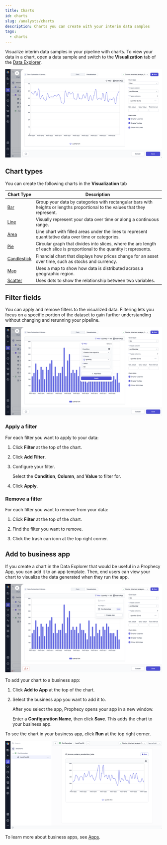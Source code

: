 ```yaml
---
title: Charts
id: charts
slug: /analysts/charts
description: Charts you can create with your interim data samples
tags:
  - charts
---
```


Visualize interim data samples in your pipeline with charts. To view your data in a chart, open a data sample and switch to the **Visualization** tab of the [Data Explorer](/analysts/data-explorer).

![VisualizationView](./img/visualization-view.png)

## Chart types

You can create the following charts in the **Visualization** tab

| Chart Type                                 | Description                                                                                                                 |
| ------------------------------------------ | --------------------------------------------------------------------------------------------------------------------------- |
| [Bar](/analysts/bar-chart)                 | Group your data by categories with rectangular bars with heights or lengths proportional to the values that they represent. |
| [Line](/analysts/line-chart)               | Visually represent your data over time or along a continuous range.                                                         |
| [Area](/analysts/area-chart)               | Line chart with filled areas under the lines to represent quantitative data over time or categories.                        |
| [Pie](/analysts/pie-chart)                 | Circular graph that divides into slices, where the arc length of each slice is proportional to the quantity it represents.  |
| [Candlestick](/analysts/candlestick-chart) | Financial chart that displays how prices change for an asset over time, such as stocks and currency.                        |
| [Map](/analysts/map-chart)                 | Uses a map to show how data is distributed across a geographic region.                                                      |
| [Scatter](/analysts/scatter-chart)         | Uses dots to show the relationship between two variables.                                                                   |

## Filter fields

You can apply and remove filters to the visualized data. Filtering lets you focus on a specific portion of the dataset to gain further understanding without changing and rerunning your pipeline.

![FilterChart](./img/filter-chart.png)

### Apply a filter

For each filter you want to apply to your data:

1. Click **Filter** at the top of the chart.

1. Click **Add Filter**.

1. Configure your filter.

   Select the **Condition**, **Column**, and **Value** to filter for.

1. Click **Apply**.

### Remove a filter

For each filter you want to remove from your data:

1. Click **Filter** at the top of the chart.

1. Find the filter you want to remove.

1. Click the trash can icon at the top right corner.

## Add to business app

If you create a chart in the Data Explorer that would be useful in a Prophecy App, you can add it to an app template. Then, end users can view your chart to visualize the data generated when they run the app.

![AddChartToApp](./img/add-chart-to-app.png)

To add your chart to a business app:

1. Click **Add to App** at the top of the chart.

1. Select the business app you want to add it to.

   After you select the app, Prophecy opens your app in a new window.

   Enter a **Configuration Name**, then click **Save**. This adds the chart to your business app.

To see the chart in your business app, click **Run** at the top right corner.

![ViewChartInApp](./img/view-chart-in-app.png)

To learn more about business apps, see [Apps](/analysts/business-applications).
